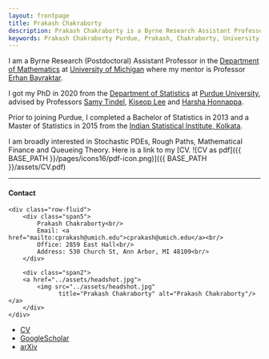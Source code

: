 ```yaml
---
layout: frontpage
title: Prakash Chakraborty
description: Prakash Chakraborty is a Byrne Research Assistant Professor at University of Michigan. 
keywords: Prakash Chakraborty Purdue, Prakash, Chakraborty, University of Michigan, mathematical finance, applied probability, probability, stochastic processes, rough path theory, operations research, Erhan Bayraktar, Samy Tindel, Harsha Honnappa, Kiseop Lee 
---
```


I am a Byrne Research (Postdoctoral) Assistant Professor in the <a href="https://lsa.umich.edu/math">Department of Mathematics</a> at <a href="https://umich.edu">University of Michigan</a> where my mentor is Professor <a href="https://sites.lsa.umich.edu/erhan/">Erhan Bayraktar</a>. 

I got my PhD in 2020 from the <a href="https://www.stat.purdue.edu/">Department of Statistics</a> at <a href="https://www.purdue.edu/">Purdue University</a>, advised by Professors <a href="https://www.math.purdue.edu/~stindel/">Samy Tindel</a>, <a href="https://www.stat.purdue.edu/~kiseop/">Kiseop Lee</a> and <a href="https://engineering.purdue.edu/SSL/about">Harsha Honnappa</a>. 

Prior to joining Purdue, I completed a Bachelor of Statistics in 2013 and a Master of Statistics in 2015 from the <a href="https://www.isical.ac.in/">Indian Statistical Institute, Kolkata</a>. 

I am broadly interested in Stochastic PDEs, Rough Paths, Mathematical Finance and Queueing Theory. Here is a link to my [CV. ![CV as pdf]({{ BASE_PATH }}/pages/icons16/pdf-icon.png)]({{ BASE_PATH }}/assets/CV.pdf)<br/>


---


<div class="container">
<h4><a name="contact"></a>Contact</h4>

    <div class="row-fluid">
        <div class="span5">
            Prakash Chakraborty<br/>
            Email: <a href="mailto:cprakash@umich.edu">cprakash@umich.edu</a><br/>
            Office: 2859 East Hall<br/>
            Address: 530 Church St, Ann Arbor, MI 48109<br/>
        </div>

        <div class="span2">
        <a href="../assets/headshot.jpg">
            <img src="../assets/headshot.jpg"
                  title="Prakash Chakraborty" alt="Prakash Chakraborty"/></a>
        </div>
    </div>
</div>

<div class="navbar">
  <div class="navbar-inner">
      <ul class="nav">
          <li><a href="{{ BASE_PATH }}/assets/CV.pdf">CV</a></li>
          <li><a href="https://scholar.google.com/citations?user=w_lng2oAAAAJ&hl=en&oi=ao">GoogleScholar</a></li>
	  <li><a href="https://arxiv.org/search/?query=chakraborty%2C+prakash&searchtype=author&source=header">arXiv</a></li>
      </ul>
  </div>
</div>

